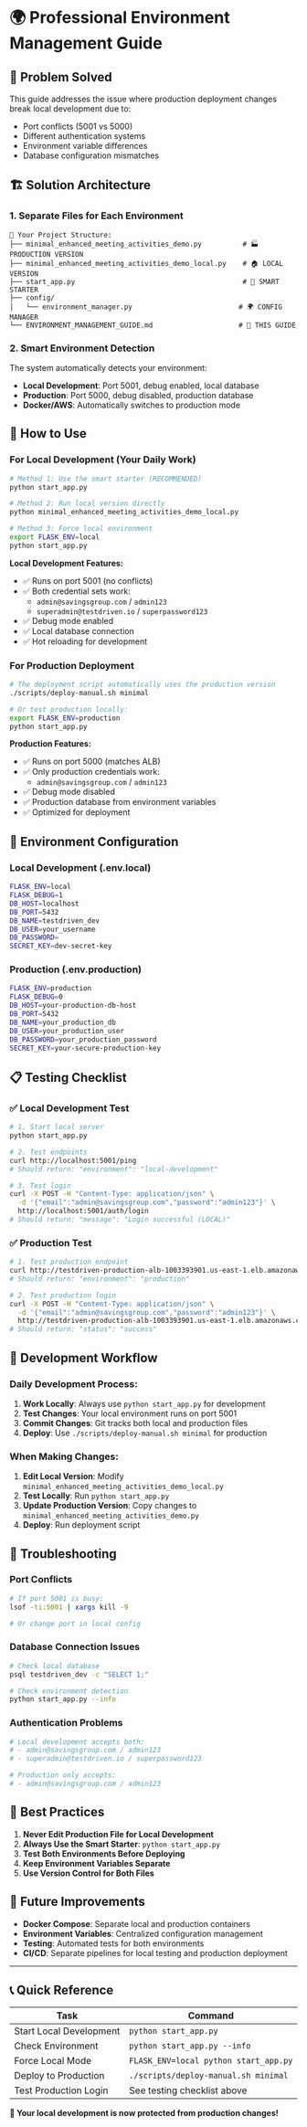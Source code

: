 # 🌍 Professional Environment Management Guide

## 🚨 **Problem Solved**

This guide addresses the issue where production deployment changes break local development due to:
- Port conflicts (5001 vs 5000)
- Different authentication systems
- Environment variable differences
- Database configuration mismatches

## 🏗️ **Solution Architecture**

### **1. Separate Files for Each Environment**

```
📁 Your Project Structure:
├── minimal_enhanced_meeting_activities_demo.py          # 🏭 PRODUCTION VERSION
├── minimal_enhanced_meeting_activities_demo_local.py    # 🏠 LOCAL VERSION  
├── start_app.py                                         # 🚀 SMART STARTER
├── config/
│   └── environment_manager.py                          # 🌍 CONFIG MANAGER
└── ENVIRONMENT_MANAGEMENT_GUIDE.md                     # 📖 THIS GUIDE
```

### **2. Smart Environment Detection**

The system automatically detects your environment:
- **Local Development**: Port 5001, debug enabled, local database
- **Production**: Port 5000, debug disabled, production database
- **Docker/AWS**: Automatically switches to production mode

## 🚀 **How to Use**

### **For Local Development (Your Daily Work)**

```bash
# Method 1: Use the smart starter (RECOMMENDED)
python start_app.py

# Method 2: Run local version directly
python minimal_enhanced_meeting_activities_demo_local.py

# Method 3: Force local environment
export FLASK_ENV=local
python start_app.py
```

**Local Development Features:**
- ✅ Runs on port 5001 (no conflicts)
- ✅ Both credential sets work:
  - `admin@savingsgroup.com` / `admin123`
  - `superadmin@testdriven.io` / `superpassword123`
- ✅ Debug mode enabled
- ✅ Local database connection
- ✅ Hot reloading for development

### **For Production Deployment**

```bash
# The deployment script automatically uses the production version
./scripts/deploy-manual.sh minimal

# Or test production locally:
export FLASK_ENV=production
python start_app.py
```

**Production Features:**
- ✅ Runs on port 5000 (matches ALB)
- ✅ Only production credentials work:
  - `admin@savingsgroup.com` / `admin123`
- ✅ Debug mode disabled
- ✅ Production database from environment variables
- ✅ Optimized for deployment

## 🔧 **Environment Configuration**

### **Local Development (.env.local)**
```bash
FLASK_ENV=local
FLASK_DEBUG=1
DB_HOST=localhost
DB_PORT=5432
DB_NAME=testdriven_dev
DB_USER=your_username
DB_PASSWORD=
SECRET_KEY=dev-secret-key
```

### **Production (.env.production)**
```bash
FLASK_ENV=production
FLASK_DEBUG=0
DB_HOST=your-production-db-host
DB_PORT=5432
DB_NAME=your_production_db
DB_USER=your_production_user
DB_PASSWORD=your_production_password
SECRET_KEY=your-secure-production-key
```

## 📋 **Testing Checklist**

### **✅ Local Development Test**
```bash
# 1. Start local server
python start_app.py

# 2. Test endpoints
curl http://localhost:5001/ping
# Should return: "environment": "local-development"

# 3. Test login
curl -X POST -H "Content-Type: application/json" \
  -d '{"email":"admin@savingsgroup.com","password":"admin123"}' \
  http://localhost:5001/auth/login
# Should return: "message": "Login successful (LOCAL)"
```

### **✅ Production Test**
```bash
# 1. Test production endpoint
curl http://testdriven-production-alb-1003393901.us-east-1.elb.amazonaws.com/ping
# Should return: "environment": "production"

# 2. Test production login
curl -X POST -H "Content-Type: application/json" \
  -d '{"email":"admin@savingsgroup.com","password":"admin123"}' \
  http://testdriven-production-alb-1003393901.us-east-1.elb.amazonaws.com/auth/login
# Should return: "status": "success"
```

## 🔄 **Development Workflow**

### **Daily Development Process:**
1. **Work Locally**: Always use `python start_app.py` for development
2. **Test Changes**: Your local environment runs on port 5001
3. **Commit Changes**: Git tracks both local and production files
4. **Deploy**: Use `./scripts/deploy-manual.sh minimal` for production

### **When Making Changes:**
1. **Edit Local Version**: Modify `minimal_enhanced_meeting_activities_demo_local.py`
2. **Test Locally**: Run `python start_app.py`
3. **Update Production Version**: Copy changes to `minimal_enhanced_meeting_activities_demo.py`
4. **Deploy**: Run deployment script

## 🚨 **Troubleshooting**

### **Port Conflicts**
```bash
# If port 5001 is busy:
lsof -ti:5001 | xargs kill -9

# Or change port in local config
```

### **Database Connection Issues**
```bash
# Check local database
psql testdriven_dev -c "SELECT 1;"

# Check environment detection
python start_app.py --info
```

### **Authentication Problems**
```bash
# Local development accepts both:
# - admin@savingsgroup.com / admin123
# - superadmin@testdriven.io / superpassword123

# Production only accepts:
# - admin@savingsgroup.com / admin123
```

## 🎯 **Best Practices**

1. **Never Edit Production File for Local Development**
2. **Always Use the Smart Starter**: `python start_app.py`
3. **Test Both Environments Before Deploying**
4. **Keep Environment Variables Separate**
5. **Use Version Control for Both Files**

## 🔮 **Future Improvements**

- **Docker Compose**: Separate local and production containers
- **Environment Variables**: Centralized configuration management
- **Testing**: Automated tests for both environments
- **CI/CD**: Separate pipelines for local testing and production deployment

---

## 📞 **Quick Reference**

| Task | Command |
|------|---------|
| Start Local Development | `python start_app.py` |
| Check Environment | `python start_app.py --info` |
| Force Local Mode | `FLASK_ENV=local python start_app.py` |
| Deploy to Production | `./scripts/deploy-manual.sh minimal` |
| Test Production Login | See testing checklist above |

**🎉 Your local development is now protected from production changes!**
